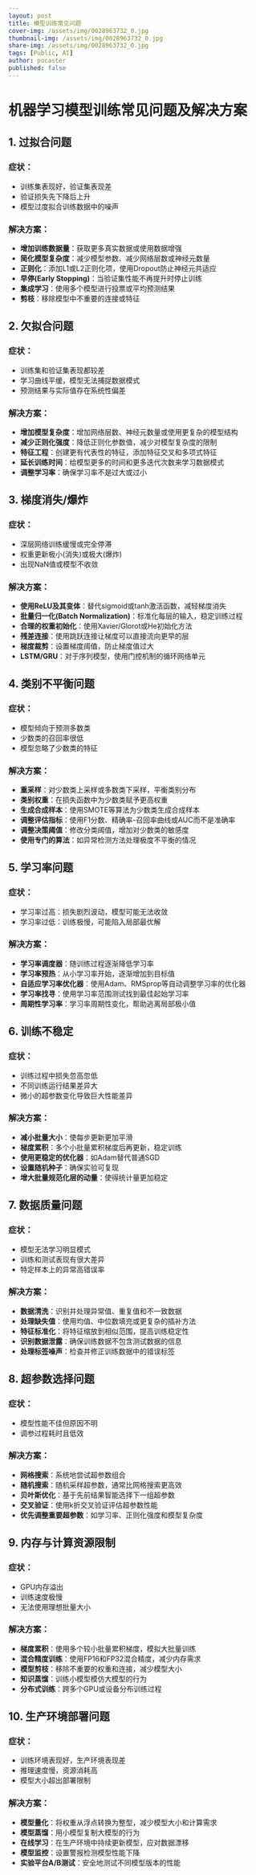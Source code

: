 ```yaml
---
layout: post
title: 模型训练常见问题
cover-img: /assets/img/0028963732_0.jpg
thumbnail-img: /assets/img/0028963732_0.jpg
share-img: /assets/img/0028963732_0.jpg
tags: [Public, AI]
author: pocaster
published: false
---
```

# 机器学习模型训练常见问题及解决方案

## 1. 过拟合问题

### 症状：
- 训练集表现好，验证集表现差
- 验证损失先下降后上升
- 模型过度拟合训练数据中的噪声

### 解决方案：
- **增加训练数据量**：获取更多真实数据或使用数据增强
- **简化模型复杂度**：减少模型参数、减少网络层数或神经元数量
- **正则化**：添加L1或L2正则化项，使用Dropout防止神经元共适应
- **早停(Early Stopping)**：当验证集性能不再提升时停止训练
- **集成学习**：使用多个模型进行投票或平均预测结果
- **剪枝**：移除模型中不重要的连接或特征

## 2. 欠拟合问题

### 症状：
- 训练集和验证集表现都较差
- 学习曲线平缓，模型无法捕捉数据模式
- 预测结果与实际值存在系统性偏差

### 解决方案：
- **增加模型复杂度**：增加网络层数、神经元数量或使用更复杂的模型结构
- **减少正则化强度**：降低正则化参数值，减少对模型复杂度的限制
- **特征工程**：创建更有代表性的特征，添加特征交叉和多项式特征
- **延长训练时间**：给模型更多的时间和更多迭代次数来学习数据模式
- **调整学习率**：确保学习率不是过大或过小

## 3. 梯度消失/爆炸

### 症状：
- 深层网络训练缓慢或完全停滞
- 权重更新极小(消失)或极大(爆炸)
- 出现NaN值或模型不收敛

### 解决方案：
- **使用ReLU及其变体**：替代sigmoid或tanh激活函数，减轻梯度消失
- **批量归一化(Batch Normalization)**：标准化每层的输入，稳定训练过程
- **合理的权重初始化**：使用Xavier/Glorot或He初始化方法
- **残差连接**：使用跳跃连接让梯度可以直接流向更早的层
- **梯度裁剪**：设置梯度阈值，防止梯度值过大
- **LSTM/GRU**：对于序列模型，使用门控机制的循环网络单元

## 4. 类别不平衡问题

### 症状：
- 模型倾向于预测多数类
- 少数类的召回率很低
- 模型忽略了少数类的特征

### 解决方案：
- **重采样**：对少数类上采样或多数类下采样，平衡类别分布
- **类别权重**：在损失函数中为少数类赋予更高权重
- **生成合成样本**：使用SMOTE等算法为少数类生成合成样本
- **调整评估指标**：使用F1分数、精确率-召回率曲线或AUC而不是准确率
- **调整决策阈值**：修改分类阈值，增加对少数类的敏感度
- **使用专门的算法**：如异常检测方法处理极度不平衡的情况

## 5. 学习率问题

### 症状：
- 学习率过高：损失剧烈波动，模型可能无法收敛
- 学习率过低：训练极慢，可能陷入局部最优解

### 解决方案：
- **学习率调度器**：随训练过程逐渐降低学习率
- **学习率预热**：从小学习率开始，逐渐增加到目标值
- **自适应学习率优化器**：使用Adam、RMSprop等自动调整学习率的优化器
- **学习率找寻**：使用学习率范围测试找到最佳起始学习率
- **周期性学习率**：学习率周期性变化，帮助逃离局部极小值

## 6. 训练不稳定

### 症状：
- 训练过程中损失忽高忽低
- 不同训练运行结果差异大
- 微小的超参数变化导致巨大性能差异

### 解决方案：
- **减小批量大小**：使每步更新更加平滑
- **梯度累积**：多个小批量累积梯度后再更新，稳定训练
- **使用更稳定的优化器**：如Adam替代普通SGD
- **设置随机种子**：确保实验可复现
- **增大批量规范化层的动量**：使得统计量更加稳定

## 7. 数据质量问题

### 症状：
- 模型无法学习明显模式
- 训练和测试表现有很大差异
- 特定样本上的异常高错误率

### 解决方案：
- **数据清洗**：识别并处理异常值、重复值和不一致数据
- **处理缺失值**：使用均值、中位数填充或更复杂的插补方法
- **特征标准化**：将特征缩放到相似范围，提高训练稳定性
- **识别数据泄露**：确保训练数据不包含测试数据的信息
- **处理标签噪声**：检查并修正训练数据中的错误标签

## 8. 超参数选择问题

### 症状：
- 模型性能不佳但原因不明
- 调参过程耗时且低效

### 解决方案：
- **网格搜索**：系统地尝试超参数组合
- **随机搜索**：随机采样超参数，通常比网格搜索更高效
- **贝叶斯优化**：基于先前结果智能选择下一组超参数
- **交叉验证**：使用k折交叉验证评估超参数性能
- **优先调整重要超参数**：如学习率、正则化强度和模型复杂度

## 9. 内存与计算资源限制

### 症状：
- GPU内存溢出
- 训练速度极慢
- 无法使用理想批量大小

### 解决方案：
- **梯度累积**：使用多个较小批量累积梯度，模拟大批量训练
- **混合精度训练**：使用FP16和FP32混合精度，减少内存需求
- **模型剪枝**：移除不重要的权重和连接，减少模型大小
- **知识蒸馏**：训练小模型模仿大模型的行为
- **分布式训练**：跨多个GPU或设备分布训练过程

## 10. 生产环境部署问题

### 症状：
- 训练环境表现好，生产环境表现差
- 推理速度慢，资源消耗高
- 模型大小超出部署限制

### 解决方案：
- **模型量化**：将权重从浮点转换为整型，减少模型大小和计算需求
- **模型蒸馏**：用小模型复制大模型的行为
- **在线学习**：在生产环境中持续更新模型，应对数据漂移
- **模型监控**：设置警报检测模型性能下降
- **实验平台A/B测试**：安全地测试不同模型版本的性能
